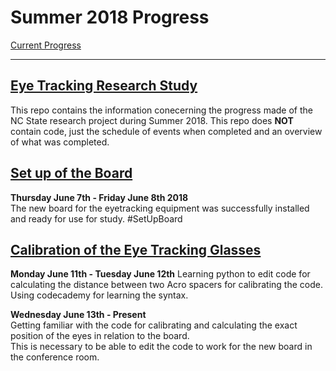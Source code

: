 # Summer 2018 Progress 
[Current Progress](https://github.com/IlaWallace/Summer2018/blob/master/Current%20Progress.md)
***************************
[Eye Tracking Research Study](https://github.com/IlaWallace/Summer2018/blob/master/Eye%20Tracking%20Research%20Study.md)
---------------------------
This repo contains the information conecerning the progress made of the NC State research project during Summer 2018. This repo does **NOT** contain code, just the schedule of events when completed and an overview of what was completed. 

  [Set up of the Board](https://github.com/IlaWallace/Summer2018/blob/master/Set%20up%20of%20the%20Board.md)
  -------------------
  **Thursday June 7th - Friday June 8th 2018**    
    The new board for the eyetracking equipment was successfully installed and ready for use for study. #SetUpBoard
  

  [Calibration of the Eye Tracking Glasses](https://github.com/IlaWallace/Summer2018/blob/master/Calibration%20of%20the%20Eye%20Tracking%20Glasses.md)
  ---------------------------------------
  **Monday June 11th - Tuesday June 12th**
    Learning python to edit code for calculating the distance between two Acro spacers for calibrating the code.  
    Using codecademy for learning the syntax.  
    
  **Wednesday June 13th - Present**  
    Getting familiar with the code for calibrating and calculating the exact position of the eyes in relation to the board.  
    This is necessary to be able to edit the code to work for the new board in the conference room. 

